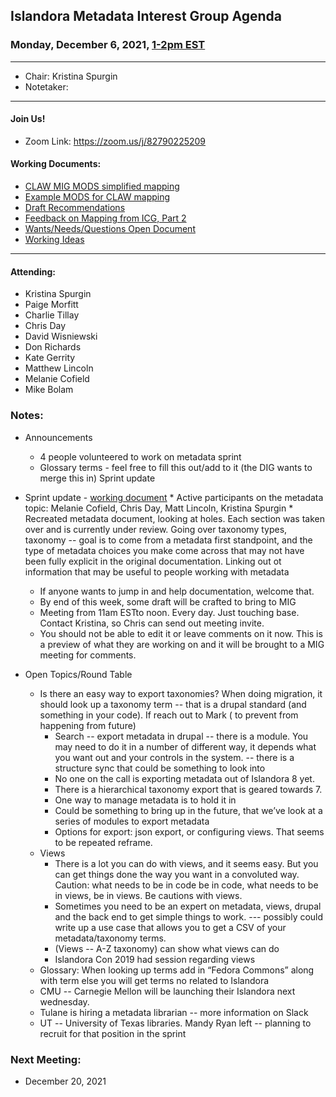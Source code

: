 ## Islandora Metadata Interest Group Agenda
### Monday, December 6, 2021, [1-2pm EST](http://www.thetimezoneconverter.com/?t=1%20pm&tz=Toronto&)

---
* Chair: Kristina Spurgin
* Notetaker: 
---

#### Join Us!
* Zoom Link: https://zoom.us/j/82790225209

#### Working Documents:
* [CLAW MIG MODS simplified mapping](https://docs.google.com/spreadsheets/d/18u2qFJ014IIxlVpM3JXfDEFccwBZcoFsjbBGpvL0jJI/edit#gid=0)
* [Example MODS for CLAW mapping](https://docs.google.com/spreadsheets/d/1C2Xie7HUDSgRT5v4ldoJvlNdoXz2GHAPvL3PE3TOKW8/edit#gid=1829081124)
* [Draft Recommendations](https://docs.google.com/document/d/15qSO9YcALtYSqd6CUuGx0t8FwUJ5pPwVPz0PA5rU898/edit#heading=h.f9r6knw0rjvu)
* [Feedback on Mapping from ICG, Part 2](https://docs.google.com/document/d/11OpqMMCXM1TFXgsr4yyTQ_cH9DabnD31p7JnuTRQl28/edit?invite=CMWvruEI&ts=5e66437f)
* [Wants/Needs/Questions Open Document](https://docs.google.com/document/d/12Kpb6826TNPzzMuyPS0sESa9TLnmljQmeioWbaPeEdA/edit)
* [Working Ideas](https://github.com/islandora-interest-groups/Islandora-Metadata-Interest-Group/blob/main/working_docs/ideas_and_topics.md)

---

#### Attending:
* Kristina Spurgin
* Paige Morfitt
* Charlie Tillay
* Chris Day
* David Wisniewski
* Don Richards
* Kate Gerrity
* Matthew Lincoln 
* Melanie Cofield
* Mike Bolam



### Notes: 
* Announcements
	* 4 people volunteered to work on metadata sprint
	* Glossary terms  - feel free to fill this out/add to it (the DIG wants to merge this in) 
Sprint update

* Sprint update - [working document](https://docs.google.com/document/d/1U_y97L25gHrTetPMwnoU9BT4C-MjNnQtdGraChHNdm0/edit?usp=sharing)
	  * Active participants on the metadata topic: Melanie Cofield, Chris Day, Matt Lincoln, Kristina Spurgin 
	  * Recreated metadata document, looking at holes. Each section was taken over and is currently under review. Going over taxonomy types, taxonomy -- goal is to come from a metadata first standpoint, and the type of metadata choices you  make come across that may not have been fully explicit in the original documentation. Linking out ot information that may be useful to people working with metadata
	* If anyone wants to jump in and help documentation, welcome that. 
	* By end of this week, some draft will be crafted to bring to MIG 
	* Meeting from 11am ESTto noon. Every day. Just touching base. Contact Kristina, so Chris can send out meeting invite. 
	* You should not be able to edit it or leave comments on it now. This is a preview of what they are working on and it will be brought to a MIG meeting for comments. 
* Open Topics/Round Table
	* Is there an easy way to export taxonomies? When doing migration, it should look up a taxonomy term -- that is a drupal standard (and something in your code). If reach out to Mark ( to prevent from happening from future) 
		* Search -- export metadata in drupal -- there is a module. You may need to do it in a number of different way, it depends what you want out and your controls in the system. -- there is a structure sync that could be something to look into 
		* No one on the call is exporting metadata out of Islandora 8 yet. 
		* There is a hierarchical taxonomy export that is geared towards 7. 
		* One way to manage metadata is to hold it in 
		* Could be something to bring up in the future, that we’ve look at a series of modules to export metadata
		* Options for export: json export, or configuring views. That seems to be repeated reframe. 
	* Views
		* There is a lot you can do with views, and it seems easy. But you can get things done the way you want in a convoluted way. Caution: what needs to be in code be in code, what needs to be in views, be in views. Be cautions with views. 
		* Sometimes you need to be an expert on metadata, views, drupal and the back end to get simple things to work. --- possibly could write up a use case that allows you to get a CSV of your 	metadata/taxonomy terms. 
		* (Views -- A-Z taxonomy) can show what views can do
		* Islandora Con 2019 had session regarding views 
	* Glossary: When looking up terms add in “Fedora Commons” along with term else you will get terms no related to Islandora
	* CMU -- Carnegie Mellon will be launching their Islandora next wednesday. 
	* Tulane is hiring a metadata librarian -- more information on Slack
	* UT -- University of Texas libraries.  Mandy Ryan left -- planning to recruit for that position in the sprint
    
### Next Meeting:
* December 20, 2021
